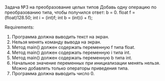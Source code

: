 Задача №3 на преобразование целых типов
Добавь одну операцию по преобразованию типа, чтобы получился ответ: b = 0.
float f = (float)128.50;
int i = (int)f;
int b = (int)(i + f);


Requirements:
1. Программа должна выводить текст на экран.
2. Нельзя менять команду вывода на экран.
3. Метод main() должен содержать переменную f типа float.
4. Метод main() должен содержать переменную i типа int.
5. Метод main() должен содержать переменную b типа int.
6. Начальное значение переменных при инициализации менять нельзя. Можно добавлять только операторы приведения типа.
7. Программа должна выводить число 0.
